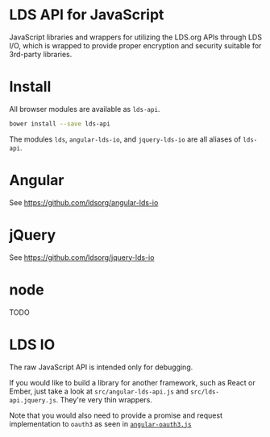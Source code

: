 LDS API for JavaScript
======================

JavaScript libraries and wrappers for utilizing the LDS.org APIs through LDS I/O,
which is wrapped to provide proper encryption and security suitable for 3rd-party
libraries.

Install
=======

All browser modules are available as `lds-api`.

```bash
bower install --save lds-api
```

The modules `lds`, `angular-lds-io`, and `jquery-lds-io` are all aliases of `lds-api`.

Angular
=======

See https://github.com/ldsorg/angular-lds-io

jQuery
======

See https://github.com/ldsorg/jquery-lds-io

node
====

TODO

LDS IO
======

The raw JavaScript API is intended only for debugging.

If you would like to build a library for another framework, such as React or Ember,
just take a look at `src/angular-lds-api.js` and `src/lds-api.jquery.js`. They're very thin wrappers.

Note that you would also need to provide a promise and request implementation to `oauth3` as seen in
[`angular-oauth3.js`](https://github.com/OAuth3/bower-oauth3/blob/master/angular-oauth3.js)
